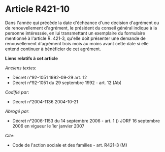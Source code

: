 # Article R421-10

Dans l'année qui précède la date d'échéance d'une décision d'agrément ou de renouvellement d'agrément, le président du
conseil général indique à la personne intéressée, en lui transmettant un exemplaire du formulaire mentionné à l'article R.
421-3, qu'elle doit présenter une demande de renouvellement d'agrément trois mois au moins avant cette date si elle entend
continuer à bénéficier de cet agrément.

**Liens relatifs à cet article**

_Anciens textes_:

  - Décret n°92-1051 1992-09-29 art. 12
  - Décret n°92-1051 du 29 septembre 1992 - art. 12 (Ab)

_Codifié par_:

  - Décret n°2004-1136 2004-10-21

_Abrogé par_:

  - Décret n°2006-1153 du 14 septembre 2006 - art. 1 () JORF 16 septembre 2006 en vigueur le 1er janvier 2007

_Cite_:

  - Code de l'action sociale et des familles - art. R421-3 (M)
